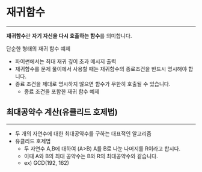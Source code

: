 # 재귀함수

---

**재귀함수**란 **자기 자신을 다시 호출하는 함수**를 의미합니다.

단순한 형태의 재귀 함수 예제

- 파이썬에서는 최대 재귀 깊이 초과 메시지 출력
- 재귀함수를 문제 풀이에서 사용할 때는 재귀함수의 종료조건을 반드시 명시해야 합니다.
- 종료 조건을 제대로 명시하지 않으면 함수가 무한히 호출될 수 있습니다.
  - 종료 조건을 포함한 재귀 함수 예제



## 최대공약수 계산(유클리드 호제법)

---

- 두 개의 자연수에 대한 최대공약수를 구하는 대표적인 알고리즘
- 유클리드 호제법
  - 두 자연수 A,B에 대하여 (A>B) A를 B로 나눈 나머지를 R이라고 합시다.
  - 이때 A와 B의 최대 공약수는 B와 R의 최대공약수와 같습니다.
  - ex) GCD(192, 162)

